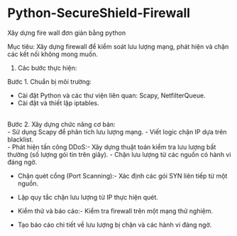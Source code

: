 # Python-SecureShield-Firewall
Xây dựng fire wall đơn giản bằng python

Mục tiêu: Xây dựng firewall để kiểm soát lưu lượng mạng, phát hiện và chặn các kết nối không mong muốn.
1. Các bước thực hiện:</br>

Bước 1. Chuẩn bị môi trường:
  - Cài đặt Python và các thư viện liên quan: Scapy, NetfilterQueue.
  - Cài đặt và thiết lập iptables.
</br>
Bước 2. Xây dựng chức năng cơ bản: </br>
  - Sử dụng Scapy để phân tích lưu lượng mạng.
  - Viết logic chặn IP dựa trên blacklist.
</br>
- Phát hiện tấn công DDoS:- Xây dựng thuật toán kiểm tra lưu lượng bất thường (số lượng gói tin trên giây).
- Chặn lưu lượng từ các nguồn có hành vi đáng ngờ.

- Chặn quét cổng (Port Scanning):- Xác định các gói SYN liên tiếp từ một nguồn.
- Lập quy tắc chặn lưu lượng từ IP thực hiện quét.

- Kiểm thử và báo cáo:- Kiểm tra firewall trên một mạng thử nghiệm.
- Tạo báo cáo chi tiết về lưu lượng bị chặn và các hành vi đáng ngờ.




